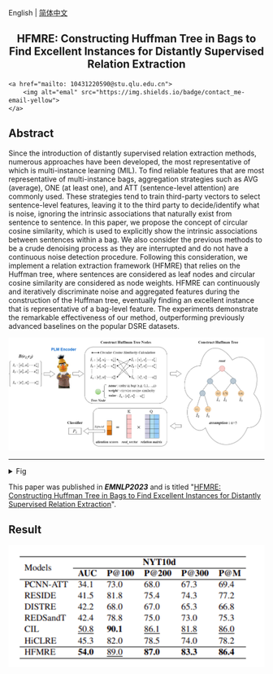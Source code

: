 English | [简体中文](README_cn.md)

<h2 align="center">HFMRE: Constructing Huffman Tree in Bags to Find Excellent Instances for Distantly Supervised Relation Extraction</h2>
<p align="center">
<!--     <a href="https://github.com/lyuwenyu/RT-DETR/blob/main/LICENSE">
        <img alt="license" src="https://img.shields.io/badge/LICENSE-Apache%202.0-blue">
    </a> -->
<!--     <a href="https://github.com/shaocong-qy/HFMRE/main/LICENSE">
        <img alt="license" src="https://github.com/shaocong-qy/HFMRE">
    </a> -->
    
    <a href="mailto: 10431220590@stu.qlu.edu.cn">
        <img alt="emal" src="https://img.shields.io/badge/contact_me-email-yellow">
    </a>
</p>



## Abstract

Since the introduction of distantly supervised relation extraction methods, numerous approaches have been developed, the most representative of which is multi-instance learning (MIL). To find reliable features that are most representative of multi-instance bags, aggregation strategies such as AVG (average), ONE (at least one), and ATT (sentence-level attention) are commonly used. These strategies tend to train third-party vectors to select sentence-level features, leaving it to the third party to decide/identify what is noise, ignoring the intrinsic associations that naturally exist from sentence to sentence. In this paper, we propose the concept of circular cosine similarity, which is used to explicitly show the intrinsic associations between sentences within a bag. We also consider the previous methods to be a crude denoising process as they are interrupted and do not have a continuous noise detection procedure. Following this consideration, we implement a relation extraction framework (HFMRE) that relies on the Huffman tree, where sentences are considered as leaf nodes and circular cosine similarity are considered as node weights. HFMRE can continuously and iteratively discriminate noise and aggregated features during the construction of the Huffman tree, eventually finding an excellent instance that is representative of a bag-level feature. The experiments demonstrate the remarkable effectiveness of our method, outperforming previously advanced baselines on the popular DSRE datasets.


<div align="center">
  <!-- <img src="https://github.com/qluinfo/HFMRE/blob/main/HFMRE_model.png" width=300 /> -->
  <img src="https://github.com/qluinfo/HFMRE/blob/main/HFMRE_model.png" width=800 >
</div>



---
<details>
<summary>Fig</summary>
![ppdetr_overview](https://github.com/lyuwenyu/RT-DETR/assets/17582080/737f0d94-e028-4793-967e-201bdde57a5a)
</details>

This paper was published in ***EMNLP2023*** and is titled "[HFMRE: Constructing Huffman Tree in Bags to Find Excellent Instances for Distantly Supervised Relation Extraction](https://aclanthology.org/2023.findings-emnlp.854/)".




## Result



<div align="center">
  <img src="https://github.com/qluinfo/HFMRE/blob/main/image.png" width=800 >
</div>
<!-- （根据自己的结果修改下图）

|       Model       | Epoch | Input shape |      Dataset      | $AP^{val}$ | $AP^{val}_{50}$ | Params(M) | FLOPs(G) |
| :---------------: | :---: | :---------: | :---------------: | :--------: | :-------------: | :-------: | :------: |
|    RT-DETR-R18    |  6x   |     640     |       COCO        |    46.5    |      63.8       |    20     |    60    |
|    RT-DETR-R34    |  6x   |     640     |       COCO        |    48.9    |      66.8       |    31     |    92    |
|   RT-DETR-R50-m   |  6x   |     640     |       COCO        |    51.3    |      69.6       |    36     |   100    |
|    RT-DETR-R50    |  6x   |     640     |       COCO        |    53.1    |      71.3       |    42     |   136    |
|   RT-DETR-R101    |  6x   |     640     |       COCO        |    54.3    |      72.7       |    76     |   259    |
| RT-DETR-HGNetv2-L |  6x   |     640     |       COCO        |    53.0    |      71.6       |    32     |    11    |
|    RT-DETR-R18    |  5x   |     640     | COCO + Objects365 |  **49.2**  |    **66.6**     |    20     |    60    |
|    RT-DETR-R50    |  2x   |     640     | COCO + Objects365 |  **55.3**  |    **73.4**     |    42     |   136    |
|   RT-DETR-R101    |  2x   |     640     | COCO + Objects365 |  **56.2**  |    **74.6**     |    76     |   259    | -->


## Quick start

<details>
<summary>Install</summary>

```bash
pip install -r requirements.txt
```

</details>



<details>
<summary>Data</summary>

- download_nyt10.sh
- download_nyt10m.sh
- download_wiki20m.sh

</details>



<details>
<summary>Training & Evaluation</summary>

```shell
# training 
train_nyt10d.sh
train_nyt10m.sh
train_wiki20m.sh
```

```shell
# evaluation
(填写测试的指令)
```

</details>



<details>
<summary>Export</summary>

```shell
（填写导出结果的指令）
```
</details>



<details open>
<summary>Train custom data</summary>
（填写训练自定义数据的流程）



## Citation
If you use `模型名称` in your work, please use the following BibTeX entries:
```
（填写自己的BibTeX）
```
